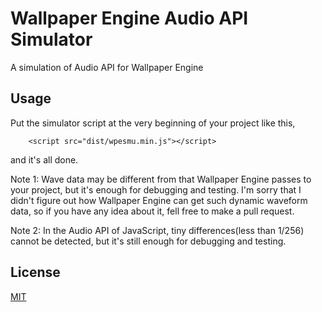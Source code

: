 # Wallpaper Engine Audio API Simulator

A simulation of Audio API for Wallpaper Engine

## Usage

Put the simulator script at the very beginning of your project like this,

```
	<script src="dist/wpesmu.min.js"></script>
```

and it's all done.

Note 1: Wave data may be different from that Wallpaper Engine passes to your project, but it's enough for debugging and testing. I'm sorry that I didn't figure out how Wallpaper Engine can get such dynamic waveform data, so if you have any idea about it, fell free to make a pull request.

Note 2: In the Audio API of JavaScript, tiny differences(less than 1/256) cannot be detected, but it's still enough for debugging and testing.

## License
[MIT](http://cos.mit-license.org/)
